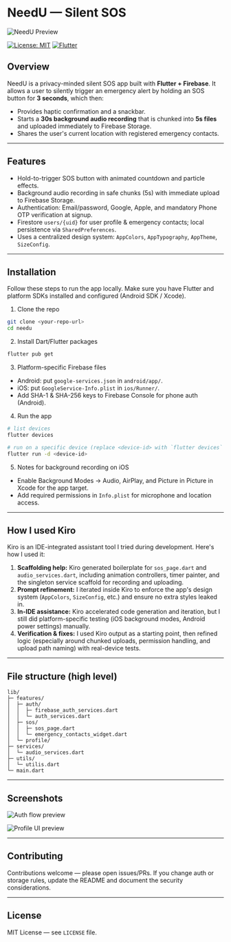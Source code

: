# NeedU — Silent SOS

![NeedU Preview](./9fc2775e-d8cc-448e-8b97-882111b71df9.png)

[![License: MIT](https://img.shields.io/badge/License-MIT-blue.svg)](LICENSE)
[![Flutter](https://img.shields.io/badge/Flutter-%5E3.0-blue)](https://flutter.dev)

## Overview

NeedU is a privacy-minded silent SOS app built with **Flutter + Firebase**. It allows a user to silently trigger an emergency alert by holding an SOS button for **3 seconds**, which then:

* Provides haptic confirmation and a snackbar.
* Starts a **30s background audio recording** that is chunked into **5s files** and uploaded immediately to Firebase Storage.
* Shares the user's current location with registered emergency contacts.

---

## Features

* Hold-to-trigger SOS button with animated countdown and particle effects.
* Background audio recording in safe chunks (5s) with immediate upload to Firebase Storage.
* Authentication: Email/password, Google, Apple, and mandatory Phone OTP verification at signup.
* Firestore `users/{uid}` for user profile & emergency contacts; local persistence via `SharedPreferences`.
* Uses a centralized design system: `AppColors`, `AppTypography`, `AppTheme`, `SizeConfig`.

---

## Installation

Follow these steps to run the app locally. Make sure you have Flutter and platform SDKs installed and configured (Android SDK / Xcode).

1. Clone the repo

```bash
git clone <your-repo-url>
cd needu
```

2. Install Dart/Flutter packages

```bash
flutter pub get
```

3. Platform-specific Firebase files

* Android: put `google-services.json` in `android/app/`.
* iOS: put `GoogleService-Info.plist` in `ios/Runner/`.
* Add SHA-1 & SHA-256 keys to Firebase Console for phone auth (Android).

4. Run the app

```bash
# list devices
flutter devices

# run on a specific device (replace <device-id> with `flutter devices` output)
flutter run -d <device-id>
```

5. Notes for background recording on iOS

* Enable Background Modes -> Audio, AirPlay, and Picture in Picture in Xcode for the app target.
* Add required permissions in `Info.plist` for microphone and location access.

---

## How I used Kiro

Kiro is an IDE-integrated assistant tool I tried during development. Here's how I used it:

1. **Scaffolding help:** Kiro generated boilerplate for `sos_page.dart` and `audio_services.dart`, including animation controllers, timer painter, and the singleton service scaffold for recording and uploading.
2. **Prompt refinement:** I iterated inside Kiro to enforce the app's design system (`AppColors`, `SizeConfig`, etc.) and ensure no extra styles leaked in.
3. **In-IDE assistance:** Kiro accelerated code generation and iteration, but I still did platform-specific testing (iOS background modes, Android power settings) manually.
4. **Verification & fixes:** I used Kiro output as a starting point, then refined logic (especially around chunked uploads, permission handling, and upload path naming) with real-device tests.

---

## File structure (high level)

```
lib/
├─ features/
│  ├─ auth/
│  │  ├─ firebase_auth_services.dart
│  │  └─ auth_services.dart
│  ├─ sos/
│  │  ├─ sos_page.dart
│  │  └─ emergency_contacts_widget.dart
│  └─ profile/
├─ services/
│  └─ audio_services.dart
├─ utils/
│  └─ utilis.dart
└─ main.dart
```

---

## Screenshots

![Auth flow preview](https://dev-to-uploads.s3.amazonaws.com/uploads/articles/056iwe6x3g13jk638gh2.png)

![Profile UI preview](https://dev-to-uploads.s3.amazonaws.com/uploads/articles/dxpys38fsx3ndcw0r45v.png)

---

## Contributing

Contributions welcome — please open issues/PRs. If you change auth or storage rules, update the README and document the security considerations.

---

## License

MIT License — see `LICENSE` file.
